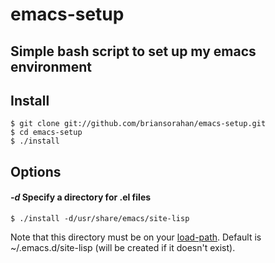 emacs-setup
================================================================================

Simple bash script to set up my emacs environment
--------------------------------------------------------------------------------
  
## Install
    $ git clone git://github.com/briansorahan/emacs-setup.git
    $ cd emacs-setup
    $ ./install

## Options
#### *-d*<directory> Specify a directory for .el files
    $ ./install -d/usr/share/emacs/site-lisp
Note that this directory must be on your
[load-path](http://emacswiki.org/emacs/LoadPath).
Default is ~/.emacs.d/site-lisp (will be created if it doesn't exist).

